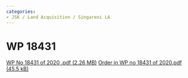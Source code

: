 ```yaml
---
categories:
- JSK / Land Acquisition / Singareni LA
---
```

# WP 18431

[WP No 18431 of 2020 .pdf (2.26 MB)](../files/6b95db8d-3dc2-4fb3-8f60-3ac606c546cc.pdf) [Order in WP no 18431 of 2020.pdf (45.5 kB)](../files/30148d54-197e-4db4-abed-12ca84298789.pdf)